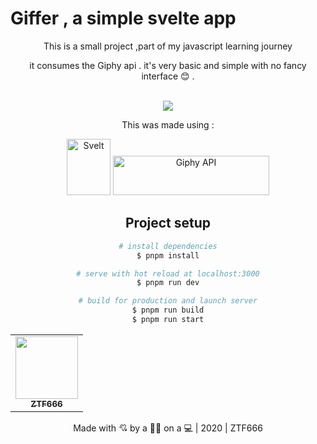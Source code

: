 # Giffer , a simple svelte app

<div align="center">
<p>This is a small project ,part of my javascript learning journey </p>
<p>it consumes the Giphy api . it's very basic and simple with no fancy interface 😊 .</p>

<br>

<div align="center">
<img src="https://i.imgur.com/kfsCevQ.gif"  >
</div>

<p>This was made using : </p>

<div align="center">
<img src="https://external-content.duckduckgo.com/iu/?u=https%3A%2F%2Fupload.wikimedia.org%2Fwikipedia%2Fcommons%2Fthumb%2F1%2F1b%2FSvelte_Logo.svg%2F851px-Svelte_Logo.svg.png&f=1&nofb=1"  width='70' height='90'  alt="Svelt">
<img src="https://external-content.duckduckgo.com/iu/?u=https%3A%2F%2Ftse1.mm.bing.net%2Fth%3Fid%3DOIP.glgP4M-tFA43WuGA8JOuowAAAA%26pid%3DApi&f=1" width='250' height='63'  alt="Giphy API">

</div>

## Project setup

```bash
# install dependencies
$ pnpm install

# serve with hot reload at localhost:3000
$ pnpm run dev

# build for production and launch server
$ pnpm run build
$ pnpm run start

```

<div align="center">

<table>
  <tr>
    <td align="center"><a href="https://ztfportfolio.web.app/" target='_blank'><img src="https://avatars1.githubusercontent.com/u/32502988?v=4" width="100px;" alt=""/><br /><sub><b>ZTF666</b></sub></a></td>
  </tr>
</table>

<p>Made with 💘 by a 👨‍💻 on a 💻 | 2020 | ZTF666</p>

</div>
